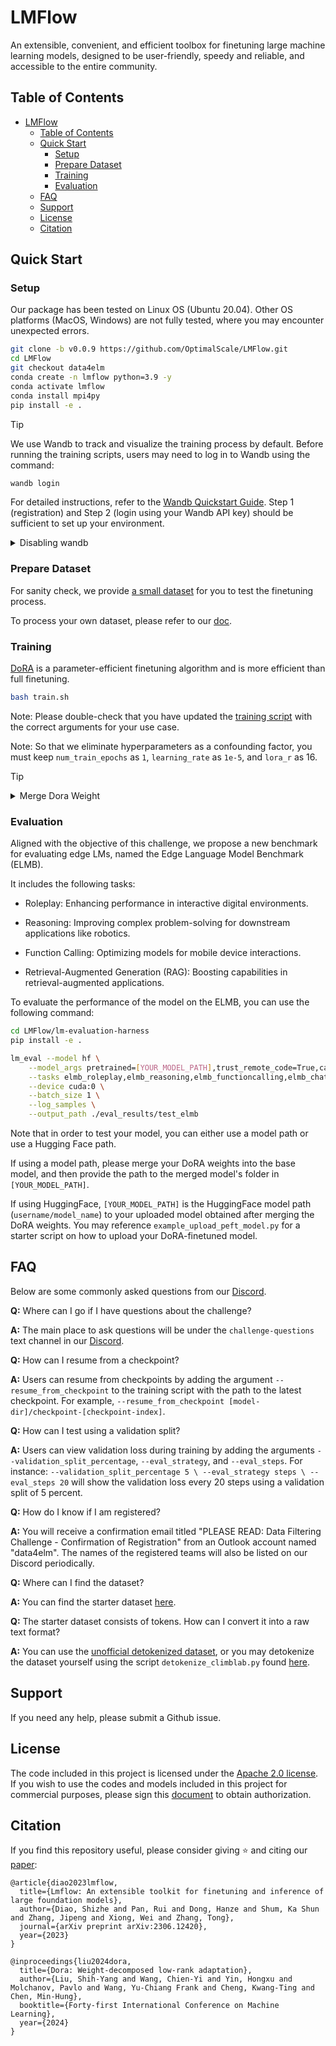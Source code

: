 # LMFlow

An extensible, convenient, and efficient toolbox for finetuning large machine learning models, designed to be user-friendly, speedy and reliable, and accessible to the entire community.

## Table of Contents
- [LMFlow](#lmflow)
  - [Table of Contents](#table-of-contents)
  - [Quick Start](#quick-start)
    - [Setup](#setup)
    - [Prepare Dataset](#prepare-dataset)
    - [Training](#training)
    - [Evaluation](#evaluation)
  - [FAQ](#faq)
  - [Support](#support)
  - [License](#license)
  - [Citation](#citation)

## Quick Start

### Setup

Our package has been tested on Linux OS (Ubuntu 20.04). Other OS platforms (MacOS, Windows) are not fully tested, where you may encounter unexpected errors.

```bash
git clone -b v0.0.9 https://github.com/OptimalScale/LMFlow.git
cd LMFlow
git checkout data4elm
conda create -n lmflow python=3.9 -y
conda activate lmflow
conda install mpi4py
pip install -e .
```

> [!TIP]
> We use Wandb to track and visualize the training process by default. Before running the training scripts, users may need to log in to Wandb using the command: 
>```bash
>wandb login
>```
> For detailed instructions, refer to the [Wandb Quickstart Guide](https://docs.wandb.ai/quickstart/). Step 1 (registration) and Step 2 (login using your Wandb API key) should be sufficient to set up your environment.
>
> <details><summary>Disabling wandb</summary>  
>
> One can disable wandb by either:  
>
> 1. Adding environment variable before running the training command.
>
>```bash
>export WANDB_MODE=disabled
>```
>
> 2. OR, specifying the integrations to report the results and logs to. In the training script, add:
>
>```bash
>--report_to none \
>```
>
> </details>

### Prepare Dataset

For sanity check, we provide [a small dataset](./data/wikitext-2-raw-v1/) for you to test the finetuning process.

To process your own dataset, please refer to our [doc](https://optimalscale.github.io/LMFlow/examples/DATASETS.html).

### Training
[DoRA](https://arxiv.org/pdf/2402.09353) is a parameter-efficient finetuning algorithm and is more efficient than full finetuning.
```sh
bash train.sh
```
Note: Please double-check that you have updated the [training script](https://github.com/OptimalScale/LMFlow/blob/data4elm/train.sh) with the correct arguments for your use case.

Note: So that we eliminate hyperparameters as a confounding factor, you must keep `num_train_epochs` as `1`, `learning_rate` as `1e-5`, and `lora_r` as 16. 

> [!TIP]
> <details><summary>Merge Dora Weight</summary>
>
>Merge Dora weight and the base model into one using:  
>```sh
>bash ./scripts/run_merge_dora.sh \
>  --model_name_or_path Qwen/Qwen1.5-1.8B \
>  --lora_model_path output_models/dora \
>  --output_model_path output_models/dora_merged \
>```
></details>

### Evaluation
Aligned with the objective of this challenge, we propose a new benchmark for evaluating edge LMs, named the Edge Language Model Benchmark (ELMB). 

It includes the following tasks: 

- Roleplay: Enhancing performance in interactive digital environments. 

- Reasoning: Improving complex problem-solving for downstream applications like robotics. 

- Function Calling: Optimizing models for mobile device interactions. 

- Retrieval-Augmented Generation (RAG): Boosting capabilities in retrieval-augmented applications. 

To evaluate the performance of the model on the ELMB, you can use the following command:
```bash
cd LMFlow/lm-evaluation-harness
pip install -e . 

lm_eval --model hf \
    --model_args pretrained=[YOUR_MODEL_PATH],trust_remote_code=True,cache_dir=~/.cache \
    --tasks elmb_roleplay,elmb_reasoning,elmb_functioncalling,elmb_chatrag \
    --device cuda:0 \
    --batch_size 1 \
    --log_samples \
    --output_path ./eval_results/test_elmb
```

Note that in order to test your model, you can either use a model path or use a Hugging Face path.

If using a model path, please merge your DoRA weights into the base model, and then provide the path to the merged model's folder in `[YOUR_MODEL_PATH]`.

If using HuggingFace, `[YOUR_MODEL_PATH]` is the HuggingFace model path (`username/model_name`) to your uploaded model obtained after merging the DoRA weights. You may reference `example_upload_peft_model.py` for a starter script on how to upload your DoRA-finetuned model.


## FAQ
Below are some commonly asked questions from our [Discord](https://discord.com/invite/TVjjdcbuFG).

**Q:** Where can I go if I have questions about the challenge?

**A:** The main place to ask questions will be under the `challenge-questions` text channel in our [Discord](https://discord.com/invite/TVjjdcbuFG).

**Q:** How can I resume from a checkpoint?

**A:** Users can resume from checkpoints by adding the argument  `--resume_from_checkpoint` to the training script with the path to the latest checkpoint.
For example, `--resume_from_checkpoint [model-dir]/checkpoint-[checkpoint-index]`.

**Q:** How can I test using a validation split?

**A:** Users can view validation loss during training by adding the arguments `--validation_split_percentage`, `--eval_strategy`, and `--eval_steps`. For instance:
`--validation_split_percentage 5 \ --eval_strategy steps \ --eval_steps 20` will show the validation loss every 20 steps using a validation split of 5 percent.

**Q:** How do I know if I am registered?

**A:** You will receive a confirmation email titled "PLEASE READ: Data Filtering Challenge - Confirmation of Registration" from an Outlook account named "data4elm". The names of the registered teams will also be listed on our Discord periodically.

**Q:** Where can I find the dataset?

**A:** You can find the starter dataset [here](https://huggingface.co/datasets/nvidia/ClimbLab).

**Q:** The starter dataset consists of tokens. How can I convert it into a raw text format?

**A:** You can use the [unofficial detokenized dataset](http://huggingface.co/datasets/OptimalScale/ClimbLab), or you may detokenize the dataset yourself using the script `detokenize_climblab.py` found [here](http://huggingface.co/datasets/OptimalScale/ClimbLabhuggingface.co/datasets/nvidia/ClimbLab).

## Support

If you need any help, please submit a Github issue.

## License
The code included in this project is licensed under the [Apache 2.0 license](https://github.com/OptimalScale/LMFlow/blob/main/LICENSE).
If you wish to use the codes and models included in this project for commercial purposes, please sign this [document](https://docs.google.com/forms/d/e/1FAIpQLSfJYcci6cbgpIvx_Fh1xDL6pNkzsjGDH1QIcm4cYk88K2tqkw/viewform?usp=pp_url) to obtain authorization.

## Citation
If you find this repository useful, please consider giving ⭐ and citing our [paper](https://arxiv.org/abs/2306.12420):

```
@article{diao2023lmflow,
  title={Lmflow: An extensible toolkit for finetuning and inference of large foundation models},
  author={Diao, Shizhe and Pan, Rui and Dong, Hanze and Shum, Ka Shun and Zhang, Jipeng and Xiong, Wei and Zhang, Tong},
  journal={arXiv preprint arXiv:2306.12420},
  year={2023}
}
```

```
@inproceedings{liu2024dora,
  title={Dora: Weight-decomposed low-rank adaptation},
  author={Liu, Shih-Yang and Wang, Chien-Yi and Yin, Hongxu and Molchanov, Pavlo and Wang, Yu-Chiang Frank and Cheng, Kwang-Ting and Chen, Min-Hung},
  booktitle={Forty-first International Conference on Machine Learning},
  year={2024}
}
```